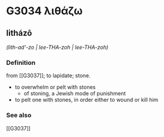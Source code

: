 # G3034 λιθάζω

## litházō

_(lith-ad'-zo | lee-THA-zoh | lee-THA-zoh)_

### Definition

from [[G3037]]; to lapidate; stone.

- to overwhelm or pelt with stones
  - of stoning, a Jewish mode of punishment
- to pelt one with stones, in order either to wound or kill him

### See also

[[G3037]]

